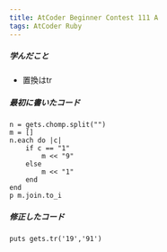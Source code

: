 ```yaml
---
title: AtCoder Beginner Contest 111 A
tags: AtCoder Ruby
---
```

##### 学んだこと

  * 置換はtr

##### 最初に書いたコード

    
    
    n = gets.chomp.split("")
    m = []
    n.each do |c|
        if c == "1"
            m << "9"        
        else
            m << "1"
        end
    end
    p m.join.to_i
    

##### 修正したコード

    
    
    puts gets.tr('19','91')